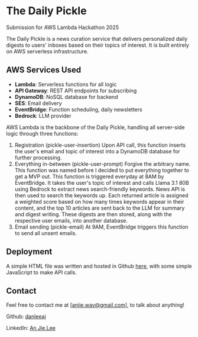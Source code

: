 # The Daily Pickle
Submission for AWS Lambda Hackathon 2025

The Daily Pickle is a news curation service that delivers personalized daily digests to users' inboxes based on their topics of interest. It is built entirely on AWS serverless infrastructure.

## AWS Services Used

* **Lambda**: Serverless functions for all logic
* **API Gateway**: REST API endpoints for subscribing
* **DynamoDB**: NoSQL database for backend
* **SES**: Email delivery
* **EventBridge**: Function scheduling, daily newsletters
* **Bedrock**: LLM provider

AWS Lambda is the backbone of the Daily Pickle, handling all server-side logic through three functions:

1. Registration (pickle-user-insertion)
Upon API call, this function inserts the user's email and topic of interest into a DynamoDB database for further processing.
2. Everything in-between (pickle-user-prompt)
Forgive the arbitrary name. This function was named before I decided to put everything together to get a MVP out. This function is triggered everyday at 8AM by EventBridge. It takes the user's topic of interest and calls Llama 3.1 80B using Bedrock to extract news search-friendly keywords. News API is then used to search the keywords up. Each returned article is assigned a weighted score based on how many times keywords appear in their content, and the top 10 articles are sent back to the LLM for summary and digest writing. These digests are then stored, along with the respective user emails, into another database.
3. Email sending (pickle-email)
At 9AM, EventBridge triggers this function to send all unsent emails.

## Deployment

A simple HTML file was written and hosted in Github [here](https://danleeaj.github.io/pickle/), with some simple JavaScript to make API calls.

## Contact

Feel free to contact me at [anjie.wav@gmail.com], to talk about anything!

Github: [danleeaj](https://github.com/danleeaj)

LinkedIn: [An Jie Lee](https://www.linkedin.com/in/anjie-lee)
